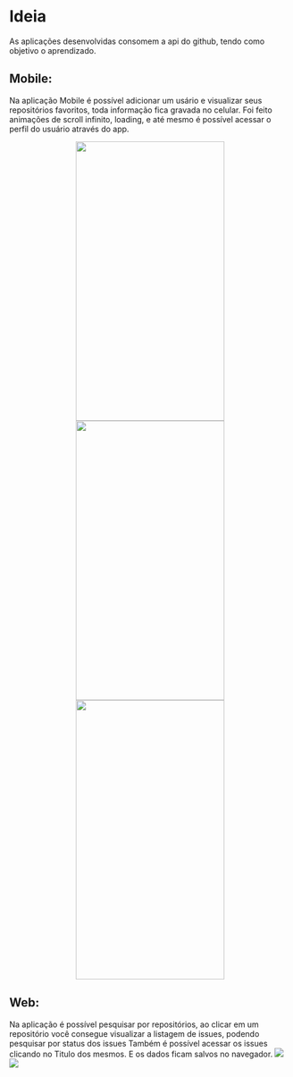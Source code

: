 # Ideia
As aplicações desenvolvidas consomem a api do github, tendo como objetivo o aprendizado.

## Mobile:
Na aplicação Mobile é possível adicionar um usário e visualizar seus repositórios favoritos, toda informação fica gravada no celular.
Foi feito animações de scroll infinito, loading, e até mesmo é possível acessar o perfil do usuário através do app.
<p align="center">
    <img src="https://github.com/isaacmirandacampos/consumesGithubApi/blob/master/mobile/assets/home.png" width="266" height="500">
    <img src="https://github.com/isaacmirandacampos/consumesGithubApi/blob/master/mobile/assets/stars.png" width="266" height="500">
    <img src="https://github.com/isaacmirandacampos/consumesGithubApi/blob/master/mobile/assets/webview.png" width="266" height="500">
</p>

## Web:
Na aplicação é possível pesquisar por repositórios, ao clicar em um repositório você consegue visualizar a listagem de issues, podendo pesquisar por status dos issues
Também é possível acessar os issues clicando no Titulo dos mesmos. E os dados ficam salvos no navegador.
<img src="https://github.com/isaacmirandacampos/consumesGithubApi/blob/master/web/assets/home.png">
<img src="https://github.com/isaacmirandacampos/consumesGithubApi/blob/master/mobile/assets/issues.png">
